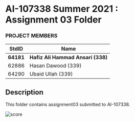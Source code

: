 # AI-107338 Summer 2021 : Assignment 03 Folder #

### PROJECT MEMBERS ###
StdID | Name
------------ | -------------
**64181** | **Hafiz Ali Hammad Ansari (338)**
62886 | Hasan Dawood (339)
64290 | Ubaid Ullah (339)

## Description ##
<p> This folder contains assignment03 submitted to AI-107338. </p>


![score](https://user-images.githubusercontent.com/38988469/126226170-9a657280-efc4-47b6-a454-060a1d43a69e.png)
